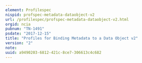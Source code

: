 ```yaml
---
element: Profilespec
nispid: profspec-metadata-dataobject-v2
url: /profilespec/profspec-metadata-dataobject-v2.html
orgid: ncia
pubnum: "TN-1491"
psdate: "2017-12-15"
title: "Profiles for Binding Metadata to a Data Object v2"
version: "2"
note:
uuid: a9490203-6812-421c-8ce7-306613c4c682
---
```

